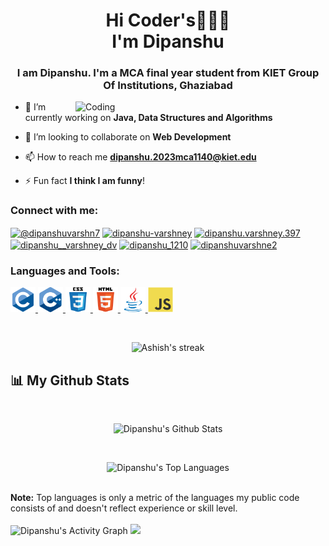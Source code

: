 
<h1 align="center">Hi Coder's👋👋👋
  <br>I'm Dipanshu</h1>
<h3 align="center">I am Dipanshu. I'm a MCA final year student from KIET Group Of Institutions, Ghaziabad</h3>
<img align="right" alt="Coding" width="400" src=https://cdn.dribbble.com/users/1162077/screenshots/3848914/programmer.gif>

- 🌱 I’m currently working on **Java, Data Structures and Algorithms**

- 👯 I’m looking to collaborate on **Web Development**



- 📫 How to reach me **dipanshu.2023mca1140@kiet.edu**

- ⚡ Fun fact **I think I am funny**!


<h3 align="left">Connect with me:</h3>
<p align="left">
<a href="https://twitter.com/@dipanshuvarshn7" target="blank"><img align="center" src="https://raw.githubusercontent.com/rahuldkjain/github-profile-readme-generator/master/src/images/icons/Social/twitter.svg" alt="@dipanshuvarshn7" height="30" width="40" /></a>
<a href="https://linkedin.com/in/dipanshu-varshney" target="blank"><img align="center" src="https://raw.githubusercontent.com/rahuldkjain/github-profile-readme-generator/master/src/images/icons/Social/linked-in-alt.svg" alt="dipanshu-varshney" height="30" width="40" /></a>
<a href="https://fb.com/dipanshu.varshney.397" target="blank"><img align="center" src="https://raw.githubusercontent.com/rahuldkjain/github-profile-readme-generator/master/src/images/icons/Social/facebook.svg" alt="dipanshu.varshney.397" height="30" width="40" /></a>
<a href="https://instagram.com/dipanshu__varshney_dv" target="blank"><img align="center" src="https://raw.githubusercontent.com/rahuldkjain/github-profile-readme-generator/master/src/images/icons/Social/instagram.svg" alt="dipanshu__varshney_dv" height="30" width="40" /></a>
<a href="https://www.codechef.com/users/dipanshu_1210" target="blank"><img align="center" src="https://cdn.jsdelivr.net/npm/simple-icons@3.1.0/icons/codechef.svg" alt="dipanshu_1210" height="30" width="40" /></a>
<a href="https://www.hackerrank.com/dipanshuvarshne2" target="blank"><img align="center" src="https://raw.githubusercontent.com/rahuldkjain/github-profile-readme-generator/master/src/images/icons/Social/hackerrank.svg" alt="dipanshuvarshne2" height="30" width="40" /></a>
</p>

<h3 align="left">Languages and Tools:</h3>
<p align="left"> <a href="https://www.cprogramming.com/" target="_blank" rel="noreferrer"> <img 
src="https://raw.githubusercontent.com/devicons/devicon/master/icons/c/c-original.svg" alt="c" width="40" height="40"/> </a> <a href="https://www.w3schools.com/cpp/" target="_blank" rel="noreferrer"> <img src="https://raw.githubusercontent.com/devicons/devicon/master/icons/cplusplus/cplusplus-original.svg" alt="cplusplus" width="40" height="40"/> </a> <a href="https://www.w3schools.com/css/" target="_blank" rel="noreferrer"> <img src="https://raw.githubusercontent.com/devicons/devicon/master/icons/css3/css3-original-wordmark.svg" alt="css3" width="40" height="40"/> </a> <a href="https://www.w3.org/html/" target="_blank" rel="noreferrer"> <img src="https://raw.githubusercontent.com/devicons/devicon/master/icons/html5/html5-original-wordmark.svg" alt="html5" width="40" height="40"/> </a> <a href="https://www.java.com" target="_blank" rel="noreferrer"> <img src="https://raw.githubusercontent.com/devicons/devicon/master/icons/java/java-original.svg" alt="java" width="40" height="40"/> </a> <a href="https://developer.mozilla.org/en-US/docs/Web/JavaScript" target="_blank" rel="noreferrer"> <img src="https://raw.githubusercontent.com/devicons/devicon/master/icons/javascript/javascript-original.svg" alt="javascript" width="40" height="40"/> </a> </p>



















<br>
<!-- <p><img align="left" src="https://github-readme-stats.vercel.app/api/top-langs?username=Dipanshu1210&show_icons=true&locale=en&layout=compact" alt="Dipanshu1210" /></p> -->
<p align="center">
    <!-- <a href="https://github.com/SubhamRaoniar28/github-readme-streak-stats"> -->
        <img title="🔥 Get streak stats for your profile at git.io/streak-stats" alt="Ashish's streak" src="https://github-readme-streak-stats.herokuapp.com/?user=Dipanshu1210&theme=chartreuse-dark&hide_border=true&stroke=0000&background=060A0CD0"/>
    </a>
</p>



## 📊 My Github Stats
  <br/>
  <p align = "center">
    <!-- <a href="https://github.com/SubhamRaoniar28/github-readme-stats">--> <img alt="Dipanshu's Github Stats" src="https://github-readme-stats.vercel.app/api?username=Dipanshu1210&show_icons=true&count_private=true&theme=react&hide_border=true&bg_color=0D1117" /></a>
  </p>
  <br/>
   
    
    
  <p align = "center">
  <!-- <a href="https://github.com/SubhamRaoniar28/github-readme-stats"> --> <img alt="Dipanshu's Top Languages" src="https://github-readme-stats.vercel.app/api/top-langs/?username=Dipanshu1210&langs_count=8&count_private=true&layout=compact&theme=react&hide_border=true&bg_color=0D1117" /></a>
  </p>
  <br/>
  <b>Note:</b> Top languages is only a metric of the languages my public code consists of and doesn't reflect experience or skill level.

<br/>
<br/>





<img alt="Dipanshu's Activity Graph" src="https://activity-graph.herokuapp.com/graph?username=Dipanshu1210&bg_color=0D1117&color=5BCDEC&line=5BCDEC&point=FFFFFF&hide_border=true" />





<a href="https://github.com/Meghna-DAS/github-profile-views-counter">
    <img src="https://komarev.com/ghpvc/?username=Dipanshu1210">
</a>
